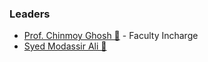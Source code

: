 ### Leaders
* [Prof. Chinmoy Ghosh 📧](mailto:chinmoy.ghosh@owasp.org) - Faculty Incharge
* [Syed Modassir Ali 📧](mailto:syed.modassirali@owasp.org)
